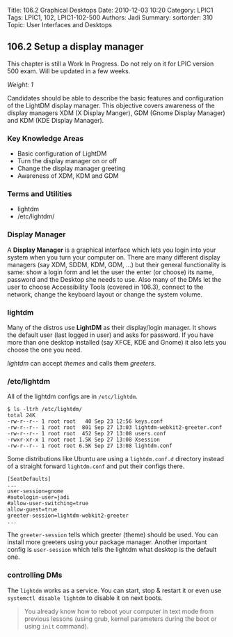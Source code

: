 Title: 106.2 Graphical Desktops
Date: 2010-12-03 10:20
Category: LPIC1
Tags: LPIC1, 102, LPIC1-102-500
Authors: Jadi
Summary: 
sortorder: 310
Topic: User Interfaces and Desktops

## 106.2 Setup a display manager

<div class="alert alert-danger" role="alert">
  This chapter is still a Work In Progress. Do not rely on it for LPIC version 500 exam. Will be updated in a few weeks.
</div>


_Weight: 1_

Candidates should be able to describe the basic features and configuration of the LightDM display manager. This objective covers awareness of the display managers XDM \(X Display Manger\), GDM \(Gnome Display Manager\) and KDM \(KDE Display Manager\).

### Key Knowledge Areas

* Basic configuration of LightDM
* Turn the display manager on or off
* Change the display manager greeting
* Awareness of XDM, KDM and GDM

### Terms and Utilities

* lightdm
* /etc/lightdm/

### Display Manager

A **Display Manager** is a graphical interface which lets you login into your system when you turn your computer on. There are many different display managers \(say XDM, SDDM, KDM, GDM, ...\) but their general functionality is same: show a login form and let the user the enter \(or choose\) its name, password and the Desktop she needs to use. Also many of the DMs let the user to choose Accessibility Tools \(covered in 106.3\), connect to the network, change the keyboard layout or change the system volume.

### lightdm

Many of the distros use **LightDM** as their display/login manager. It shows the default user \(last logged in user\) and asks for password. If you have more than one desktop installed \(say XFCE, KDE and Gnome\) it also lets you choose the one you need.

_lightdm_ can accept _themes_ and calls them _greeters_.

### /etc/lightdm

All of the lightdm configs are in `/etc/lightdm`.

```text
$ ls -ltrh /etc/lightdm/
total 24K
-rw-r--r-- 1 root root   40 Sep 23 12:56 keys.conf
-rw-r--r-- 1 root root  801 Sep 27 13:03 lightdm-webkit2-greeter.conf
-rw-r--r-- 1 root root  452 Sep 27 13:08 users.conf
-rwxr-xr-x 1 root root 1.5K Sep 27 13:08 Xsession
-rw-r--r-- 1 root root 6.5K Sep 27 13:08 lightdm.conf
```

Some distributions like Ubuntu are using a `lightdm.conf.d` directory instead of a straight forward `lightdm.conf` and put their configs there.

```text
[SeatDefaults]
...
user-session=gnome
#autologin-user=jadi
#allow-user-switching=true
allow-guest=true
greeter-session=lightdm-webkit2-greeter
...
```

The `greeter-session` tells which greeter \(theme\) should be used. You can install more greeters using your package manager. Another important config is `user-session` which tells the lightdm what desktop is the default one.

### controlling DMs

The `lightdm` works as a service. You can start, stop & restart it or even use `systemctl disable lightdm` to disable it on next boots.

> You already know how to reboot your computer in text mode from previous lessons \(using grub, kernel parameters during the boot or using `init` command\).

